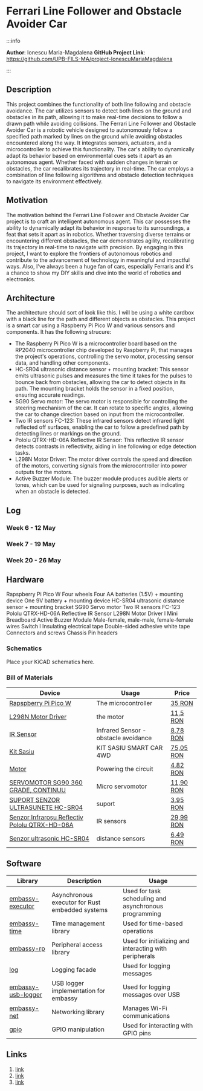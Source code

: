 # Ferrari Line Follower and Obstacle Avoider Car 

:::info 

**Author**: Ionescu Maria-Magdalena
**GitHub Project Link**: https://github.com/UPB-FILS-MA/project-IonescuMariaMagdalena 

:::

## Description
This project combines the functionality of both line following and obstacle avoidance. The car utilizes sensors to detect both lines on the ground and obstacles in its path, allowing it to make real-time decisions to follow a drawn path while avoiding collisions. The Ferrari Line Follower and Obstacle Avoider Car is a robotic vehicle designed to autonomously follow a specified path marked by lines on the ground while avoiding obstacles encountered along the way. It integrates sensors, actuators, and a microcontroller to achieve this functionality. The car's ability to dynamically adapt its behavior based on environmental cues sets it apart as an autonomous agent. Whether faced with sudden changes in terrain or obstacles, the car recalibrates its trajectory in real-time. The car employs a combination of line following algorithms and obstacle detection techniques to navigate its environment effectively.



## Motivation
The motivation behind the Ferrari Line Follower and Obstacle Avoider Car project is to craft an intelligent autonomous agent. This car possesses the ability to dynamically adapt its behavior in response to its surroundings, a feat that sets it apart as in robotics. Whether traversing diverse terrains or encountering different obstacles, the car demonstrates agility, recalibrating its trajectory in real-time to navigate with precision. 
By engaging in this project, I want to explore the frontiers of autonomous robotics and contribute to the advancement of technology in meaningful and impactful ways. Also, I've always been a huge fan of cars, especially Ferraris and it's a chance to show my DIY skills and dive into the world of robotics and electronics. 

## Architecture 

The architecture should sort of look like this. I will be using a white cardbox with a black line for the path and different objects as obstacles. 
This project is a smart car using a Raspberry Pi Pico W and various sensors and components. It has the following strucure:

- The Raspberry Pi Pico W is a microcontroller board based on the RP2040 microcontroller chip developed by Raspberry Pi, that manages the project's operations, controlling the servo motor, processing sensor data, and handling other components.
- HC-SR04 ultrasonic distance sensor + mounting bracket: This sensor emits ultrasonic pulses and measures the time it takes for the pulses to bounce back from obstacles, allowing the car to detect objects in its path. The mounting bracket holds the sensor in a fixed position, ensuring accurate readings.
- SG90 Servo motor: The servo motor is responsible for controlling the steering mechanism of the car. It can rotate to specific angles, allowing the car to change direction based on input from the microcontroller.
- Two IR sensors FC-123: These infrared sensors detect infrared light reflected off surfaces, enabling the car to follow a predefined path by detecting lines or markings on the ground.
- Pololu QTRX-HD-06A Reflective IR Sensor: This reflective IR sensor detects contrasts in reflectivity, aiding in line following or edge detection tasks.
- L298N Motor Driver: The motor driver controls the speed and direction of the motors, converting signals from the microcontroller into power outputs for the motors.
- Active Buzzer Module: The buzzer module produces audible alerts or tones, which can be used for signaling purposes, such as indicating when an obstacle is detected.


## Log

<!-- write every week your progress here -->

### Week 6 - 12 May

### Week 7 - 19 May

### Week 20 - 26 May

## Hardware
Rapspberry Pi Pico W
Four wheels
Four AA batteries (1.5V) + mounting device
One 9V battery + mounting device 
HC-SR04 ultrasonic distance sensor + mounting bracket
SG90 Servo motor
Two IR sensors FC-123
Pololu QTRX-HD-06A Reflective IR Sensor
L298N Motor Driver l Mini Breadboard
Active Buzzer Module
Male-female, male-male, female-female wires
Switch l Insulating electrical tape
Double-sided adhesive white tape
Connectors and screws
Chassis
Pin headers

### Schematics
Place your KiCAD schematics here.

### Bill of Materials
| Device | Usage | Price |
|--------|--------|-------|
| [Rapspberry Pi Pico W](https://www.raspberrypi.com/documentation/microcontrollers/raspberry-pi-pico.html) | The microcontroller | [35 RON](https://www.optimusdigital.ro/en/raspberry-pi-boards/12394-raspberry-pi-pico-w.html) |
| [L298N Motor Driver](https://ardushop.ro/ro/electronica/84-l298n-punte-h-dubla-dual-h-bridge-motor-dcsteppe.html?gad_source=1&gclid=Cj0KCQjwn7mwBhCiARIsAGoxjaLLSL30GmBm03YwrOLTLWe7udlgA_18JR-vSDqgFOe0J-D9ATSX3VUaAuQ6EALw_wcB)| the motor | [11,5 RON](https://ardushop.ro/ro/electronica/84-l298n-punte-h-dubla-dual-h-bridge-motor-dcsteppe.html?gad_source=1&gclid=Cj0KCQjwn7mwBhCiARIsAGoxjaLLSL30GmBm03YwrOLTLWe7udlgA_18JR-vSDqgFOe0J-D9ATSX3VUaAuQ6EALw_wcB)|
|[IR Sensor](https://ardushop.ro/ro/electronica/41-modul-senzor-ir-infrarosu-evita-obstacole.html?gad_source=1&gclid=Cj0KCQjwn7mwBhCiARIsAGoxjaJNlwDUtcQS4_9cpYyxwKY2GxpJVmUqcW12zFnIP_sfgO4vtYXc3jAaAqKLEALw_wcB)| Infrared Sensor - obstacle avoidance |[8,78 RON](https://ardushop.ro/ro/electronica/41-modul-senzor-ir-infrarosu-evita-obstacole.html?gad_source=1&gclid=Cj0KCQjwn7mwBhCiARIsAGoxjaJNlwDUtcQS4_9cpYyxwKY2GxpJVmUqcW12zFnIP_sfgO4vtYXc3jAaAqKLEALw_wcB)|
|[Kit Sasiu](https://www.sigmanortec.ro/Kit-sasiu-Smart-Car-4WD-p136281803)| KIT SASIU SMART CAR 4WD |[75,05 RON](https://www.sigmanortec.ro/Kit-sasiu-Smart-Car-4WD-p136281803)|
|[Motor](https://ardushop.ro/ro/electronica/64-motor-dc-3v-6v-cu-reductor-148.html?gad_source=1&gclid=Cj0KCQjwn7mwBhCiARIsAGoxjaJXP9MsuC9_ixrErYdm3rwvy6QaV9Mg9xgH_vNHQ80j6zl8tMQ1UiUaAhIMEALw_wcB)| Powering the circuit |[4,82 RON](https://ardushop.ro/ro/electronica/64-motor-dc-3v-6v-cu-reductor-148.html?gad_source=1&gclid=Cj0KCQjwn7mwBhCiARIsAGoxjaJXP9MsuC9_ixrErYdm3rwvy6QaV9Mg9xgH_vNHQ80j6zl8tMQ1UiUaAhIMEALw_wcB)|
|[SERVOMOTOR SG90 360 GRADE, CONTINUU](https://www.sigmanortec.ro/servomotor-sg90-360-continuu)| Micro servomotor |[11,90 RON](https://www.sigmanortec.ro/servomotor-sg90-360-continuu)|
|[SUPORT SENZOR ULTRASUNETE HC-SR04](https://www.sigmanortec.ro/suport-senzor-ultrasunete-hc-sr04)| suport |[3,95 RON](https://www.sigmanortec.ro/suport-senzor-ultrasunete-hc-sr04)|
[Senzor Infraroșu Reflectiv Pololu QTRX-HD-06A](https://www.optimusdigital.ro/ro/senzori-senzori-optici/7234-senzor-infrarou-reflectiv-pololu-qtrx-hd-06a.html)| IR sensors | [29,99 RON](https://www.optimusdigital.ro/ro/senzori-senzori-optici/7234-senzor-infrarou-reflectiv-pololu-qtrx-hd-06a.html)|
[Senzor ultrasonic HC-SR04](https://www.optimusdigital.ro/ro/senzori-senzori-ultrasonici/9-senzor-ultrasonic-hc-sr04-.html)| distance sensors | [6,49 RON](https://www.optimusdigital.ro/ro/senzori-senzori-ultrasonici/9-senzor-ultrasonic-hc-sr04-.html)|


## Software
| Library | Description | Usage |
|---------|-------------|-------|
|[embassy-executor](https://docs.embassy.dev/embassy-executor/git/std/index.html)|Asynchronous executor for Rust embedded systems| Used for task scheduling and asynchronous programming|
|[embassy-time](https://embassy.dev/book/dev/time_keeping.html)|Time management library  |Used for time-based operations|
|[embassy-rp](https://docs.embassy.dev/embassy-rp/git/rp2040/index.html)| Peripheral access library |Used for initializing and interacting with peripherals |
|[log](https://docs.embassy.dev/embassy-usb-logger/git/default/index.html)|Logging facade |Used for logging messages |
|[embassy-usb-logger](https://docs.embassy.dev/embassy-usb-logger/git/default/index.html)|USB logger implementation for embassy  |Used for logging messages over USB  |
|[embassy-net](https://github.com/embassy-rs/embassy) | Networking library | Manages Wi-Fi communications |
|[gpio](https://docs.embassy.dev/embassy-stm32/git/stm32c011d6/gpio/index.html)|GPIO manipulation |Used for interacting with GPIO pins |



## Links

1. [link](https://ocw.cs.pub.ro/courses/pm/prj2023/danield/linetracer)
2. [link](https://www.youtube.com/watch?v=4PQgjjOqJa4)
3. [link](https://forums.raspberrypi.com/viewtopic.php?t=174980)





